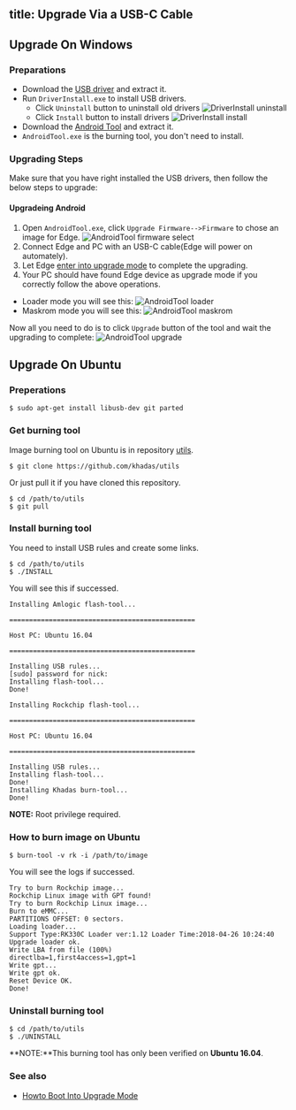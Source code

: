 title: Upgrade Via a USB-C Cable
---
## Upgrade On Windows
### Preparations
* Download the [USB driver](http://www.mediafire.com/file/h2adcu2u9245y12/DriverAssitant_v4.6.zip) and extract it.
* Run `DriverInstall.exe` to install USB drivers.
  * Click `Uninstall` button to uninstall old drivers
  ![DriverInstall uninstall](/images/edge/DriverInstall_uninstall.png)
  * Click `Install` button to install drivers
  ![DriverInstall install](/images/edge/DriverInstall_install.png)
* Download the [Android Tool](http://www.mediafire.com/file/2oqjf121abbe73j/AndroidTool_Release_en_v2.52.zip) and extract it.
* `AndroidTool.exe` is the burning tool, you don't need to install.

### Upgrading Steps
Make sure that you have right installed the USB drivers, then follow the below steps to upgrade:

#### Upgradeing Android

1. Open `AndroidTool.exe`, click `Upgrade Firmware-->Firmware` to chose an image for Edge.
![AndroidTool firmware select](/images/edge/AndroldTool_firmware.png)
2. Connect Edge and PC with an USB-C cable(Edge will power on automately).
3. Let Edge [enter into upgrade mode](/edge/HowtoBootIntoUpgradeMode.html) to complete the upgrading.
4. Your PC should have found Edge device as upgrade mode if you correctly follow the above operations.
* Loader mode you will see this:
![AndroidTool loader](/images/edge/AndroldTool_loader.png)
* Maskrom mode you will see this:
![AndroidTool maskrom](/images/edge/AndroldTool_maskrom.png)

Now all you need to do is to click `Upgrade` button of the tool and wait the upgrading to complete:
![AndroidTool upgrade](/images/edge/AndroldTool_upgrade.png)

## Upgrade On Ubuntu
### Preperations
```
$ sudo apt-get install libusb-dev git parted
```
### Get burning tool
Image burning tool on Ubuntu is in repository [utils](https://github.com/khadas/utils).
```
$ git clone https://github.com/khadas/utils
```
Or just pull it if you have cloned this repository.
```
$ cd /path/to/utils
$ git pull
```
### Install burning tool
You need to install USB rules and create some links.
```
$ cd /path/to/utils
$ ./INSTALL
```
You will see this if successed.
```
Installing Amlogic flash-tool...

===============================================

Host PC: Ubuntu 16.04

===============================================

Installing USB rules...
[sudo] password for nick: 
Installing flash-tool...
Done!

Installing Rockchip flash-tool...

===============================================

Host PC: Ubuntu 16.04

===============================================

Installing USB rules...
Installing flash-tool...
Done!
Installing Khadas burn-tool...
Done!
```
**NOTE:** Root privilege required.

### How to burn image on Ubuntu
```
$ burn-tool -v rk -i /path/to/image
```
You will see the logs if successed.
```
Try to burn Rockchip image...
Rockchip Linux image with GPT found!
Try to burn Rockchip Linux image...
Burn to eMMC...
PARTITIONS OFFSET: 0 sectors.
Loading loader...
Support Type:RK330C	Loader ver:1.12	Loader Time:2018-04-26 10:24:40
Upgrade loader ok.
Write LBA from file (100%)
directlba=1,first4access=1,gpt=1
Write gpt...
Write gpt ok.
Reset Device OK.
Done!
```

### Uninstall burning tool
```
$ cd /path/to/utils
$ ./UNINSTALL
```

**NOTE:**This burning tool has only been verified on **Ubuntu 16.04**.

### See also
* [Howto Boot Into Upgrade Mode](/edge/HowtoBootIntoUpgradeMode.html)

